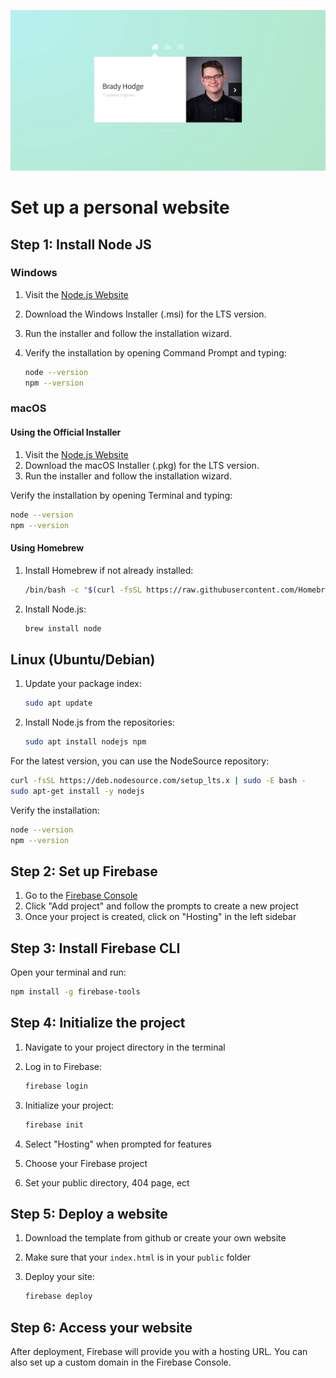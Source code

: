 
![Project Horizon](./thumb.png)

# Set up a personal website

## Step 1: Install Node JS

### Windows

1. Visit the [Node.js Website](https://nodejs.org/)
2. Download the Windows Installer (.msi) for the LTS version.
3. Run the installer and follow the installation wizard.
4. Verify the installation by opening Command Prompt and typing:

   ```bash
   node --version
   npm --version
   ```

### macOS

#### Using the Official Installer

1. Visit the [Node.js Website](https://nodejs.org/)
2. Download the macOS Installer (.pkg) for the LTS version.
3. Run the installer and follow the installation wizard.

Verify the installation by opening Terminal and typing:

```bash
node --version
npm --version
```

#### Using Homebrew

1. Install Homebrew if not already installed:

   ```bash
   /bin/bash -c "$(curl -fsSL https://raw.githubusercontent.com/Homebrew/install/HEAD/install.sh)"
   ```

2. Install Node.js:

   ```bash
   brew install node
   ```

## Linux (Ubuntu/Debian)

1. Update your package index:

   ```bash
   sudo apt update
   ```

2. Install Node.js from the repositories:

   ```bash
   sudo apt install nodejs npm
   ```

For the latest version, you can use the NodeSource repository:

```bash
curl -fsSL https://deb.nodesource.com/setup_lts.x | sudo -E bash -
sudo apt-get install -y nodejs
```

Verify the installation:

```bash
node --version
npm --version
```

## Step 2: Set up Firebase

1. Go to the [Firebase Console](https://console.firebase.google.com/)
2. Click "Add project" and follow the prompts to create a new project
3. Once your project is created, click on "Hosting" in the left sidebar

## Step 3: Install Firebase CLI

Open your terminal and run:

```bash
npm install -g firebase-tools
```

## Step 4: Initialize the project

1. Navigate to your project directory in the terminal
2. Log in to Firebase:

   ```bash
   firebase login
   ```

3. Initialize your project:

   ```bash
   firebase init
   ```

4. Select "Hosting" when prompted for features
5. Choose your Firebase project
6. Set your public directory, 404 page, ect

## Step 5: Deploy a website

1. Download the template from github or create your own website
2. Make sure that your `index.html` is in your `public` folder
3. Deploy your site:

   ```bash
   firebase deploy
   ```

## Step 6: Access your website

After deployment, Firebase will provide you with a hosting URL. You can also set up a custom domain in the Firebase Console.
